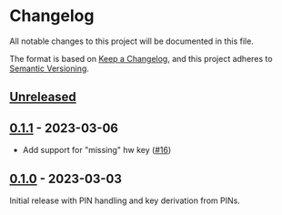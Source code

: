 <!--
Copyright (C) Nitrokey GmbH
SPDX-License-Identifier: CC0-1.0
-->

# Changelog
All notable changes to this project will be documented in this file.

The format is based on [Keep a Changelog](https://keepachangelog.com/en/1.0.0/),
and this project adheres to [Semantic Versioning](https://semver.org/spec/v2.0.0.html).

## [Unreleased][]

## [0.1.1][] - 2023-03-06

- Add support for "missing" hw key ([#16][])

[#16]: https://github.com/trussed-dev/trussed-auth/pull/16
[0.1.1]: https://github.com/trussed-dev/trussed-auth/releases/tag/v0.1.1

## [0.1.0][] - 2023-03-03

Initial release with PIN handling and key derivation from PINs.

[Unreleased]: https://github.com/trussed-dev/trussed-auth/compare/v0.1.0...HEAD
[0.1.0]: https://github.com/trussed-dev/trussed-auth/releases/tag/v0.1.0

